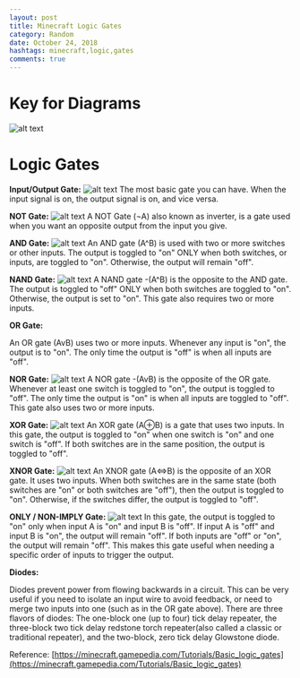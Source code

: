```yaml
---
layout: post
title: Minecraft Logic Gates
category: Random
date: October 24, 2018
hashtags: minecraft,logic,gates
comments: true
---
```


# Key for Diagrams

![alt text][keyDiagram]

# Logic Gates

**Input/Output Gate:**
![alt text][ioGate]
The most basic gate you can have. When the input signal is on, the output signal is on, and vice versa.

**NOT Gate:**
![alt text][notGate]
A NOT Gate (¬A) also known as inverter, is a gate used when you want an opposite output from the input you give.

**AND Gate:**
![alt text][andGate]
An AND gate (A^B) is used with two or more switches or other inputs. The output is toggled to "on" ONLY when both switches, or inputs, are toggled to "on". Otherwise, the output will remain "off".

**NAND Gate:**
![alt text][nandGate]
A NAND gate -(A^B) is the opposite to the AND gate. The output is toggled to "off" ONLY when both switches are toggled to "on". Otherwise, the output is set to "on". This gate also requires two or more inputs.

**OR Gate:**

An OR gate (AvB) uses two or more inputs. Whenever any input is "on", the output is to "on". The only time the output is "off" is when all inputs are "off".

**NOR Gate:**
![alt text][norGate]
A NOR gate -(AvB) is the opposite of the OR gate. Whenever at least one switch is toggled to "on", the output is toggled to "off". The only time the output is "on" is when all inputs are toggled to "off". This gate also uses two or more inputs.

**XOR Gate:**
![alt text][xorGate]
An XOR gate (A⊕B) is a gate that uses two inputs. In this gate, the output is toggled to "on" when one switch is "on" and one switch is "off". If both switches are in the same position, the output is toggled to "off".

**XNOR Gate:**
![alt text][xnorGate]
An XNOR gate (A⇔B) is the opposite of an XOR gate. It uses two inputs. When both switches are in the same state (both switches are "on" or both switches are "off"), then the output is toggled to "on". Otherwise, if the switches differ, the output is toggled to "off".

**ONLY / NON-IMPLY Gate:**
![alt text][onlyGate]
In this gate, the output is toggled to "on" only when input A is "on" and input B is "off". If input A is "off" and input B is "on", the output will remain "off". If both inputs are "off" or "on", the output will remain "off". This makes this gate useful when needing a specific order of inputs to trigger the output.

**Diodes:**

Diodes prevent power from flowing backwards in a circuit. This can be very useful if you need to isolate an input wire to avoid feedback, or need to merge two inputs into one (such as in the OR gate above).
There are three flavors of diodes: The one-block one (up to four) tick delay repeater, the three-block two tick delay redstone torch repeater(also called a classic or traditional repeater), and the two-block, zero tick delay Glowstone diode.

Reference: [https://minecraft.gamepedia.com/Tutorials/Basic_logic_gates](https://minecraft.gamepedia.com/Tutorials/Basic_logic_gates)

[keyDiagram]: https://d1u5p3l4wpay3k.cloudfront.net/minecraft_gamepedia/8/8c/MCGatesKey.png "Key for Diagrams"
[ioGate]: https://d1u5p3l4wpay3k.cloudfront.net/minecraft_gamepedia/8/83/BasicGate.png "I/O Gate"
[notGate]: https://d1u5p3l4wpay3k.cloudfront.net/minecraft_gamepedia/a/a1/NOTgate.png "NOT Gate"
[andGate]: https://d1u5p3l4wpay3k.cloudfront.net/minecraft_gamepedia/4/4c/ANDgate.png "AND Gate"
[nandGate]: https://d1u5p3l4wpay3k.cloudfront.net/minecraft_gamepedia/3/39/NANDgate.png "NAND Gate"
[norGate]: https://d1u5p3l4wpay3k.cloudfront.net/minecraft_gamepedia/8/80/NORgate.png "NOR Gate"
[xorGate]: https://d1u5p3l4wpay3k.cloudfront.net/minecraft_gamepedia/6/6b/XORgate.png "XOR Gate"
[xnorGate]: https://d1u5p3l4wpay3k.cloudfront.net/minecraft_gamepedia/5/51/XNORgate.png "XNOR Gate"
[onlyGate]: https://d1u5p3l4wpay3k.cloudfront.net/minecraft_gamepedia/1/10/ONLYgate.png "ONLY Gate"
